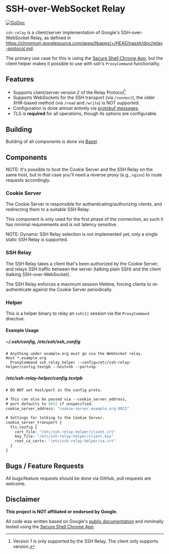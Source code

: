 # SSH-over-WebSocket Relay

[![GoDoc](https://godoc.org/github.com/hazaelsan/ssh-relay?status.svg)](https://godoc.org/github.com/hazaelsan/ssh-relay)

`ssh-relay` is a client/server implementation of Google's SSH-over-WebSocket
Relay, as defined in
https://chromium.googlesource.com/apps/libapps/+/HEAD/nassh/doc/relay-protocol.md.

The primary use case for this is using the [Secure Shell Chrome
App][chrome-app], but the client helper makes it possible to use with ssh's
`ProxyCommand` functionality.

## Features

* Supports client/server version 2 of the Relay Protocol[^version].
* Supports WebSockets for the SSH transport (via `/connect`), the older
  XHR-based method (via `/read` and `/write`) is NOT supported.
* Configuration is done almost entirely via [protobuf messages](https://developers.google.com/protocol-buffers/).
* TLS is **required** for all operations, though its options are configurable.

## Building

Building of all components is done via [Bazel](http://bazel.build).

## Components

NOTE: It's possible to host the Cookie Server and the SSH Relay on the same
host, but in that case you'll need a reverse proxy (e.g., `nginx`) to route
requests accordingly.

### Cookie Server

The Cookie Server is responsible for authenticating/authorizing clients, and
redirecting them to a suitable SSH Relay.

This component is only used for the first phase of the connection, as such it
has minimal requirements and is not latency sensitive.

NOTE: Dynamic SSH Relay selection is not implemented yet, only a single static
SSH Relay is supported.

### SSH Relay

The SSH Relay takes a client that's been authorized by the Cookie Server, and
relays SSH traffic between the server (talking plain SSH) and the client
(talking SSH-over-WebSocket).

The SSH Relay enforces a maximum session lifetime, forcing clients to
re-authenticate against the Cookie Server periodically.

### Helper

This is a helper binary to relay an `ssh(1)` session via the `ProxyCommand`
directive.

#### Example Usage

##### ~/.ssh/config, /etc/ssh/ssh_config

```
# Anything under example.org must go via the WebSocket relay.
Host *.example.org
  ProxyCommand ssh_relay_helper --config=/etc/ssh-relay-helper/config.textpb --host=%h --port=%p
```

##### /etc/ssh-relay-helper/config.textpb
```proto
# DO NOT set host/port in the config proto.

# This can also be passed via --cookie_server_address,
# port defaults to 8022 if unspecified.
cookie_server_address: "cookie-server.example.org:8022"

# Settings for talking to the Cookie Server.
cookie_server_transport {
  tls_config {
    cert_file: "/etc/ssh-relay-helper/client.crt"
    key_file: "/etc/ssh-relay-helper/client.key"
    root_ca_certs: "/etc/ssh-relay-helper/ca.crt"
  }
}
```

## Bugs / Feature Requests

All bugs/feature requests should be done via GitHub, pull requests are welcome.

## Disclaimer

**This project is NOT affiliated or endorsed by Google.**

All code was written based on Google's [public documentation][relay-protocol]
and minimally tested using the [Secure Shell Chrome App][chrome-app].

[relay-protocol]: https://chromium.googlesource.com/apps/libapps/+/HEAD/nassh/doc/relay-protocol.md
[chrome-app]: https://chrome.google.com/webstore/detail/secure-shell-app/pnhechapfaindjhompbnflcldabbghjo

[^version]: Version 1 is only supported by the SSH Relay.  The client only supports version.
